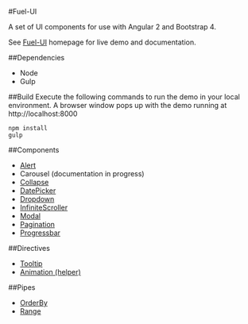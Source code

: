 #Fuel-UI

A set of UI components for use with Angular 2 and Bootstrap 4.

See [Fuel-UI](http://fuelinteractive.github.io/fuel-ui/) homepage for live demo and documentation.

##Dependencies
- Node
- Gulp

##Build
Execute the following commands to run the demo in your local environment. A browser window pops up with the demo running at http://localhost:8000

```
npm install
gulp
```

##Components
- [Alert](https://github.com/FuelInteractive/fuel-ui/tree/master/src/components/Alert#readme)
- Carousel (documentation in progress)
- [Collapse](https://github.com/FuelInteractive/fuel-ui/tree/master/src/components/Collapse#readme)
- [DatePicker](https://github.com/FuelInteractive/fuel-ui/tree/master/src/components/DatePicker#readme)
- [Dropdown](https://github.com/FuelInteractive/fuel-ui/tree/master/src/components/Dropdown#readme)
- [InfiniteScroller](https://github.com/FuelInteractive/fuel-ui/tree/master/src/components/InfiniteScroller#readme)
- [Modal](https://github.com/FuelInteractive/fuel-ui/tree/master/src/components/Modal#readme)
- [Pagination](https://github.com/FuelInteractive/fuel-ui/tree/master/src/components/Pagination#readme)
- [Progressbar](https://github.com/FuelInteractive/fuel-ui/tree/master/src/components/Progress#readme)

##Directives
- [Tooltip](https://github.com/FuelInteractive/fuel-ui/tree/master/src/directives/Tooltip#readme)
- [Animation (helper)](https://github.com/FuelInteractive/fuel-ui/tree/master/src/directives/Animation#readme)

##Pipes
- [OrderBy](https://github.com/FuelInteractive/fuel-ui/tree/master/src/pipes/OrderBy#readme)
- [Range](https://github.com/FuelInteractive/fuel-ui/tree/master/src/pipes/Range#readme)
